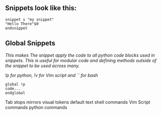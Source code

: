 

## Snippets look like this:

```
snippet s "my snippet"
"Hello There"$0
endsnippet
```

## Global Snippets

_This makes The snippet apply the code to all python code blocks used_
_in snippets. This is useful for modular code and defining methods_
_outside of the snippet to be used across many._

_!p for python, !v for Vim script and \`\` for bash_

```
global !p
code...
endglobal
```

Tab stops
mirrors
visual tokens
default text
shell commands
Vim Script commands
python commands
